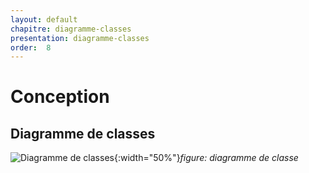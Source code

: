```yaml
---
layout: default
chapitre: diagramme-classes
presentation: diagramme-classes
order:  8
---
```

# Conception


<!-- new slide -->

## Diagramme de classes    
![Diagramme de classes](/lab_crud/Gestion-projets/conception/Diagramme-classe/Images/Diagramme-classe.png){:width="50%"}*figure: diagramme de classe*

<!-- new slide -->
